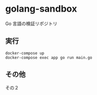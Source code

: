 # golang-sandbox

Go 言語の検証リポジトリ

## 実行

```
docker-compose up
docker-compose exec app go run main.go
```

## その他
その２

